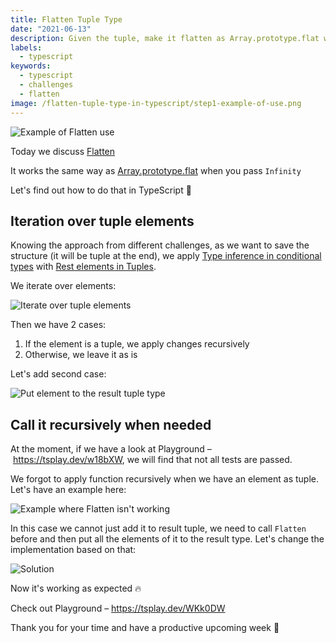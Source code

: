 ```yaml
---
title: Flatten Tuple Type
date: "2021-06-13"
description: Given the tuple, make it flatten as Array.prototype.flat when pass Infinity
labels:
  - typescript
keywords:
  - typescript
  - challenges
  - flatten
image: /flatten-tuple-type-in-typescript/step1-example-of-use.png
---
```


![Example of Flatten use](/flatten-tuple-type-in-typescript/step1-example-of-use.png)

Today we discuss [Flatten](https://github.com/type-challenges/type-challenges/blob/master/questions/459-medium-flatten/README.md)

It works the same way as [Array.prototype.flat](https://developer.mozilla.org/en-US/docs/Web/JavaScript/Reference/Global_Objects/Array/flat/) when you pass `Infinity`

Let's find out how to do that in TypeScript 💪

## Iteration over tuple elements

Knowing the approach from different challenges, as we want to save the structure (it will be tuple at the end), we apply [Type inference in conditional types](https://www.typescriptlang.org/docs/handbook/release-notes/typescript-2-8.html#type-inference-in-conditional-types) with [Rest elements in Tuples](https://devblogs.microsoft.com/typescript/announcing-typescript-4-2/#non-trailing-rests).

We iterate over elements:

![Iterate over tuple elements](/flatten-tuple-type-in-typescript/step2-iterate-over-tuple.png)

Then we have 2 cases:

1. If the element is a tuple, we apply changes recursively
2. Otherwise, we leave it as is

Let's add second case:

![Put element to the result tuple type](/flatten-tuple-type-in-typescript/step3-always-put-elements-to-the-result-type.png)

## Call it recursively when needed

At the moment, if we have a look at Playground – https://tsplay.dev/w18bXW, we will find that not all tests are passed.

We forgot to apply function recursively when we have an element as tuple. Let's have an example here:

![Example where Flatten isn't working](/flatten-tuple-type-in-typescript/step4-not-applying-recursively-for-elements-which-are-tuples.png)

In this case we cannot just add it to result tuple, we need to call `Flatten` before and then put all the elements of it to the result type. Let's change the implementation based on that:

![Solution](/flatten-tuple-type-in-typescript/step5-solution.png)

Now it's working as expected 🔥

Check out Playground – https://tsplay.dev/WKk0DW

Thank you for your time and have a productive upcoming week 🚀
